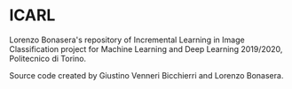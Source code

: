 # ICARL

Lorenzo Bonasera's repository of Incremental Learning in Image Classification project for Machine Learning and Deep Learning 2019/2020, Politecnico di Torino.

Source code created by Giustino Venneri Bicchierri and Lorenzo Bonasera.
